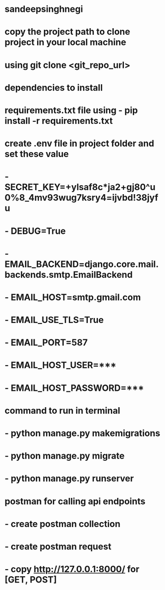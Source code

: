 # sandeepsinghnegi

# copy the project path to clone project in your local machine

# using git clone <git_repo_url>

# dependencies to install
# requirements.txt file using - pip install -r requirements.txt

# create .env file in project folder and set these value 

# - SECRET_KEY=+ylsaf8c*ja2+gj80^u0%8_4mv93wug7ksry4=ijvbd!38jyfu
# - DEBUG=True
# - EMAIL_BACKEND=django.core.mail.backends.smtp.EmailBackend
# - EMAIL_HOST=smtp.gmail.com
# - EMAIL_USE_TLS=True
# - EMAIL_PORT=587
# - EMAIL_HOST_USER=***
# - EMAIL_HOST_PASSWORD=***

# command to run in terminal 

# - python manage.py makemigrations
# - python manage.py migrate
# - python manage.py runserver


# postman for calling api endpoints

# - create postman collection
# - create postman request
# - copy http://127.0.0.1:8000/ for [GET, POST]